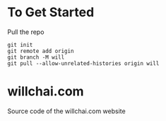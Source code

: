 # To Get Started
Pull the repo
```
git init
git remote add origin 
git branch -M will
git pull --allow-unrelated-histories origin will
```

# willchai.com
Source code of the willchai.com website
